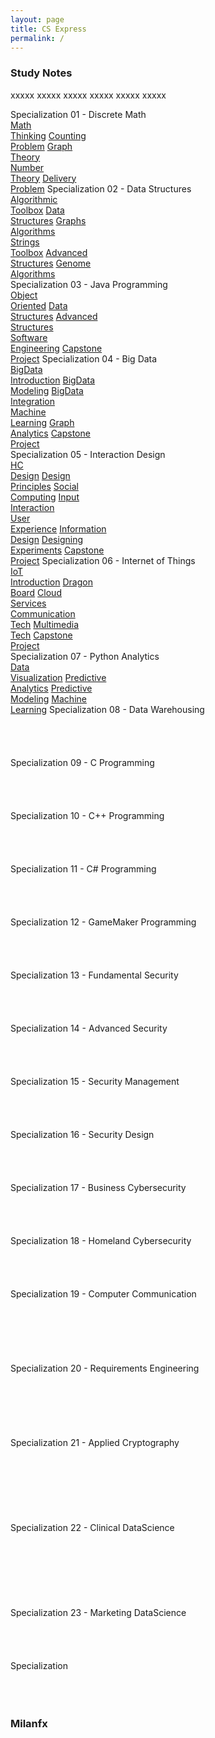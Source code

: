```yaml
---
layout: page
title: CS Express
permalink: /
---
```


<h3>Study Notes</h3>

xxxxx xxxxx xxxxx xxxxx xxxxx xxxxx

<div>
  <span class="btn spec1"><span class="btn spec2">Specialization 01 - Discrete Math</span>
  <br>
  <a href="/03-CS-Express/CS01/" class="btn cour1">Math<br>Thinking</a>
  <a href="/03-CS-Express/CS02/" class="btn cour2">Counting<br>Problem</a>
  <a href="/03-CS-Express/CS03/" class="btn cour3">Graph<br>Theory</a>
  <br>
  <a href="/03-CS-Express/CS04/" class="btn cour1">Number<br>Theory</a>
  <a href="/03-CS-Express/CS05/" class="btn cour2">Delivery<br>Problem</a>
  </span>
  <span class="btn spec1"><span class="btn spec2">Specialization 02 - Data Structures</span>
  <br>
  <a href="/03-CS-Express/CS06/" class="btn cour1">Algorithmic<br>Toolbox</a>
  <a href="/03-CS-Express/CS07/" class="btn cour2">Data<br>Structures</a>
  <a href="/03-CS-Express/CS08/" class="btn cour2">Graphs<br>Algorithms</a>
  <br>
  <a href="/03-CS-Express/CS09/" class="btn cour1">Strings<br>Toolbox</a>
  <a href="/03-CS-Express/CS10/" class="btn cour2">Advanced<br>Structures</a>
  <a href="/03-CS-Express/CS11/" class="btn cour2">Genome<br>Algorithms</a>
  </span>
</div>

<div>
  <span class="btn spec1"><span class="btn spec2">Specialization 03 - Java Programming</span>
  <br>
  <a href="/03-CS-Express/CS12/" class="btn cour1">Object<br>Oriented</a>
  <a href="/03-CS-Express/CS13/" class="btn cour2">Data<br>Structures</a>
  <a href="/03-CS-Express/CS14/" class="btn cour3">Advanced<br>Structures</a>
  <br>
  <a href="/03-CS-Express/CS15/" class="btn cour1">Software<br>Engineering</a>
  <a href="/03-CS-Express/CS16/" class="btn cour2">Capstone<br>Project</a>
  </span>
  <span class="btn spec1"><span class="btn spec2">Specialization 04 - Big Data</span>
  <br>
  <a href="/03-CS-Express/CS17/" class="btn cour1">BigData<br>Introduction</a>
  <a href="/03-CS-Express/CS18/" class="btn cour2">BigData<br>Modeling</a>
  <a href="/03-CS-Express/CS19/" class="btn cour3">BigData<br>Integration</a>
  <br>
  <a href="/03-CS-Express/CS20/" class="btn cour1">Machine<br>Learning</a>
  <a href="/03-CS-Express/CS21/" class="btn cour2">Graph<br>Analytics</a>
  <a href="/03-CS-Express/CS22/" class="btn cour3">Capstone<br>Project</a>
  </span>
</div>

<div>
  <span class="btn spec1"><span class="btn spec2">Specialization 05 - Interaction Design</span>
  <br>
  <a href="/03-CS-Express/CS23/" class="btn icon1">HC<br>Design</a>
  <a href="/03-CS-Express/CS24/" class="btn icon2">Design<br>Principles</a>
  <a href="/03-CS-Express/CS25/" class="btn icon3">Social<br>Computing</a>
  <a href="/03-CS-Express/CS26/" class="btn icon4">Input<br>Interaction</a>
  <br>
  <a href="/03-CS-Express/CS27/" class="btn icon1">User<br>Experience</a>
  <a href="/03-CS-Express/CS28/" class="btn icon2">Information<br>Design</a>
  <a href="/03-CS-Express/CS29/" class="btn icon3">Designing<br>Experiments</a>
  <a href="/03-CS-Express/CS30/" class="btn icon4">Capstone<br>Project</a>
  </span>
  <span class="btn spec1"><span class="btn spec2">Specialization 06 - Internet of Things</span>
  <br>
  <a href="/03-CS-Express/CS31/" class="btn cour1">IoT<br>Introduction</a>
  <a href="/03-CS-Express/CS32/" class="btn cour2">Dragon<br>Board</a>
  <a href="/03-CS-Express/CS33/" class="btn cour3">Cloud<br>Services</a>
  <br>
  <a href="/03-CS-Express/CS34/" class="btn cour1">Communication<br>Tech</a>
  <a href="/03-CS-Express/CS35/" class="btn cour2">Multimedia<br>Tech</a>
  <a href="/03-CS-Express/CS36/" class="btn cour3">Capstone<br>Project</a>
  </span>
</div>

<div>
  <span class="btn spec1"><span class="btn spec2">Specialization 07 - Python Analytics</span>
  <br>
  <a href="/03-CS-Express/CS37/" class="btn icon1">Data<br>Visualization</a>
  <a href="/03-CS-Express/CS38/" class="btn icon2">Predictive<br>Analytics</a>
  <a href="/03-CS-Express/CS39/" class="btn icon3">Predictive<br>Modeling</a>
  <a href="/03-CS-Express/CS40/" class="btn icon4">Machine<br>Learning</a>
  </span>
  <span class="btn spec1"><span class="btn spec2">Specialization 08 - Data Warehousing</span>
  <br>
  <a href="/03-CS-Express/CS41/" class="btn icon1"><br></a>
  <a href="/03-CS-Express/CS42/" class="btn icon2"><br></a>
  <a href="/03-CS-Express/CS43/" class="btn icon3"><br></a>
  <a href="/03-CS-Express/CS44/" class="btn icon4"><br></a>
  </span>
</div>

<div>
  <span class="btn spec1"><span class="btn spec2">Specialization 09 - C Programming</span>
  <br>
  <a href="/03-CS-Express/CS45/" class="btn icon1"><br></a>
  <a href="/03-CS-Express/CS46/" class="btn icon2"><br></a>
  <a href="/03-CS-Express/CS47/" class="btn icon3"><br></a>
  <a href="/03-CS-Express/CS48/" class="btn icon4"><br></a>
  </span>
  <span class="btn spec1"><span class="btn spec2">Specialization 10 - C++ Programming</span>
  <br>
  <a href="/03-CS-Express/CS49/" class="btn icon1"><br></a>
  <a href="/03-CS-Express/CS50/" class="btn icon2"><br></a>
  <a href="/03-CS-Express/CS51/" class="btn icon3"><br></a>
  <a href="/03-CS-Express/CS52/" class="btn icon4"><br></a>
  </span>
</div>

<div>
  <span class="btn spec1"><span class="btn spec2">Specialization 11 - C# Programming</span>
  <br>
  <a href="/03-CS-Express/CS53/" class="btn icon1"><br></a>
  <a href="/03-CS-Express/CS54/" class="btn icon2"><br></a>
  <a href="/03-CS-Express/CS55/" class="btn icon3"><br></a>
  <a href="/03-CS-Express/CS56/" class="btn icon4"><br></a>
  </span>
  <span class="btn spec1"><span class="btn spec2">Specialization 12 - GameMaker Programming</span>
  <br>
  <a href="/03-CS-Express/CS57/" class="btn icon1"><br></a>
  <a href="/03-CS-Express/CS58/" class="btn icon2"><br></a>
  <a href="/03-CS-Express/CS59/" class="btn icon3"><br></a>
  <a href="/03-CS-Express/CS60/" class="btn icon4"><br></a>
  </span>
</div>

<div>
  <span class="btn spec1"><span class="btn spec2">Specialization 13 - Fundamental Security</span>
  <br>
  <a href="/03-CS-Express/CS61/" class="btn icon1"><br></a>
  <a href="/03-CS-Express/CS62/" class="btn icon2"><br></a>
  <a href="/03-CS-Express/CS63/" class="btn icon3"><br></a>
  <a href="/03-CS-Express/CS64/" class="btn icon4"><br></a>
  </span>
  <span class="btn spec1"><span class="btn spec2">Specialization 14 - Advanced Security</span>
  <br>
  <a href="/03-CS-Express/CS65/" class="btn icon1"><br></a>
  <a href="/03-CS-Express/CS66/" class="btn icon2"><br></a>
  <a href="/03-CS-Express/CS67/" class="btn icon3"><br></a>
  <a href="/03-CS-Express/CS68/" class="btn icon4"><br></a>
  </span>
</div>

<div>
  <span class="btn spec1"><span class="btn spec2">Specialization 15 - Security Management</span>
  <br>
  <a href="/03-CS-Express/CS69/" class="btn icon1"><br></a>
  <a href="/03-CS-Express/CS70/" class="btn icon2"><br></a>
  <a href="/03-CS-Express/CS71/" class="btn icon3"><br></a>
  <a href="/03-CS-Express/CS72/" class="btn icon4"><br></a>
  </span>
  <span class="btn spec1"><span class="btn spec2">Specialization 16 - Security Design</span>
  <br>
  <a href="/03-CS-Express/CS73/" class="btn icon1"><br></a>
  <a href="/03-CS-Express/CS74/" class="btn icon2"><br></a>
  <a href="/03-CS-Express/CS75/" class="btn icon3"><br></a>
  <a href="/03-CS-Express/CS76/" class="btn icon4"><br></a>
  </span>
</div>

<div>
  <span class="btn spec1"><span class="btn spec2">Specialization 17 - Business Cybersecurity</span>
  <br>
  <a href="/03-CS-Express/CS77/" class="btn icon1"><br></a>
  <a href="/03-CS-Express/CS78/" class="btn icon2"><br></a>
  <a href="/03-CS-Express/CS79/" class="btn icon3"><br></a>
  <a href="/03-CS-Express/CS80/" class="btn icon4"><br></a>
  </span>
  <span class="btn spec1"><span class="btn spec2">Specialization 18 - Homeland Cybersecurity</span>
  <br>
  <a href="/03-CS-Express/CS81/" class="btn icon1"><br></a>
  <a href="/03-CS-Express/CS82/" class="btn icon2"><br></a>
  <a href="/03-CS-Express/CS83/" class="btn icon3"><br></a>
  <a href="/03-CS-Express/CS84/" class="btn icon4"><br></a>
  </span>
</div>

<div>
  <span class="btn spec1"><span class="btn spec2">Specialization 19 - Computer Communication</span>
  <br>
  <a href="/03-CS-Express/CS85/" class="btn cour1"><br></a>
  <a href="/03-CS-Express/CS86/" class="btn cour2"><br></a>
  <a href="/03-CS-Express/CS87/" class="btn cour3"><br></a>
  <br>
  <a href="/03-CS-Express/CS88/" class="btn cour1"><br></a>
  <a href="/03-CS-Express/CS89/" class="btn cour2"><br></a>
  </span>
  <span class="btn spec1"><span class="btn spec2">Specialization 20 - Requirements Engineering</span>
  <br>
  <a href="/03-CS-Express/CS90/" class="btn cour1"><br></a>
  <a href="/03-CS-Express/CS91/" class="btn cour2"><br></a>
  <a href="/03-CS-Express/CS92/" class="btn cour3"><br></a>
  <br>
  <a href="/03-CS-Express/CS93/" class="btn cour1"><br></a>
  <a href="/03-CS-Express/CS94/" class="btn cour2"><br></a>
  </span>
</div>

<div>
  <span class="btn spec1"><span class="btn spec2">Specialization 21 - Applied Cryptography</span>
  <br>
  <a href="/03-CS-Express/CS95/" class="btn cour1"><br></a>
  <a href="/03-CS-Express/CS96/" class="btn cour2"><br></a>
  <a href="/03-CS-Express/CS97/" class="btn cour3"><br></a>
  <br>
  <a href="/03-CS-Express/CS98/" class="btn cour1"><br></a>
  <a href="/03-CS-Express/CS99/" class="btn cour2"><br></a>
  <a href="/03-CS-Express/CS100/" class="btn cour2"><br></a>
  </span>
  <span class="btn spec1"><span class="btn spec2">Specialization 22 - Clinical DataScience</span>
  <br>
  <a href="/03-CS-Express/CS07/" class="btn cour1"><br></a>
  <a href="/03-CS-Express/CS08/" class="btn cour2"><br></a>
  <a href="/03-CS-Express/CS09/" class="btn cour3"><br></a>
  <br>
  <a href="/03-CS-Express/CS07/" class="btn cour1"><br></a>
  <a href="/03-CS-Express/CS08/" class="btn cour2"><br></a>
  <a href="/03-CS-Express/CS08/" class="btn cour2"><br></a>
  </span>
</div>

<div>
  <span class="btn spec1"><span class="btn spec2">Specialization 23 - Marketing DataScience</span>
  <br>
  <a href="/03-CS-Express/CS25/" class="btn icon1"><br></a>
  <a href="/03-CS-Express/CS26/" class="btn icon2"><br></a>
  <a href="/03-CS-Express/CS27/" class="btn icon3"><br></a>
  <a href="/03-CS-Express/CS27/" class="btn icon4"><br></a>
  </span>
  <span class="btn spec1"><span class="btn spec2">Specialization</span>
  <br>
  <a href="/03-CS-Express/CS07/" class="btn cour1"><br></a>
  <a href="/03-CS-Express/CS08/" class="btn cour2"><br></a>
  <a href="/03-CS-Express/CS08/" class="btn cour2"><br></a>
  </span>
</div>

<h3>Milanfx</h3>
